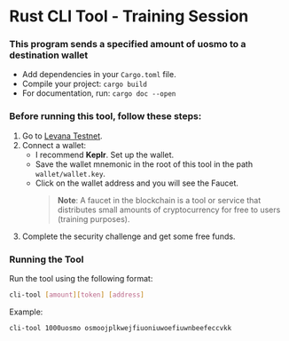 # Rust CLI Tool - Training Session
### This program sends a specified amount of uosmo to a destination wallet

* Add dependencies in your `Cargo.toml` file.
* Compile your project: `cargo build`
* For documentation, run: `cargo doc --open`

### Before running this tool, follow these steps:
1. Go to [Levana Testnet](https://testnet-trade.levana.finance/).
2. Connect a wallet:
   - I recommend **Keplr**. Set up the wallet.
   - Save the wallet mnemonic in the root of this tool in the path `wallet/wallet.key`.
   - Click on the wallet address and you will see the Faucet.
     > **Note**: A faucet in the blockchain is a tool or service that distributes small amounts of cryptocurrency for free to users (training purposes).
3. Complete the security challenge and get some free funds.

### Running the Tool
Run the tool using the following format:
```bash
cli-tool [amount][token] [address]
```
Example:
```bash
cli-tool 1000uosmo osmoojplkwejfiuoniuwoefiuwnbeefeccvkk
```